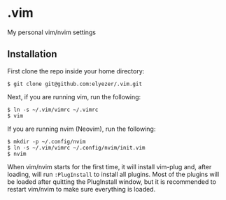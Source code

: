 .vim
====

My personal vim/nvim settings

Installation
------------

First clone the repo inside your home directory:

```console
$ git clone git@github.com:elyezer/.vim.git
```

Next, if you are running vim, run the following:

```console
$ ln -s ~/.vim/vimrc ~/.vimrc
$ vim
```

If you are running nvim (Neovim), run the following:

```console
$ mkdir -p ~/.config/nvim
$ ln -s ~/.vim/vimrc ~/.config/nvim/init.vim
$ nvim
```

When vim/nvim starts for the first time, it will install vim-plug and, after
loading, will run `:PlugInstall` to install all plugins. Most of the plugins
will be loaded after quitting the PlugInstall window, but it is recommended to
restart vim/nvim to make sure everything is loaded.

